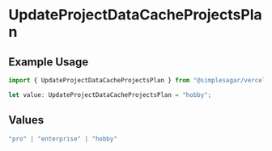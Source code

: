 # UpdateProjectDataCacheProjectsPlan

## Example Usage

```typescript
import { UpdateProjectDataCacheProjectsPlan } from "@simplesagar/vercel/models/updateprojectdatacacheop.js";

let value: UpdateProjectDataCacheProjectsPlan = "hobby";
```

## Values

```typescript
"pro" | "enterprise" | "hobby"
```